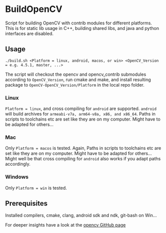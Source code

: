 # BuildOpenCV

Script for building OpenCV with contrib modules for different platforms.
This is for static lib usage in C++, building shared libs, and java and python interfaces are disabled.

## Usage

`./build.sh <Platform = linux, android, macos, or win> <OpenCV_Version = e.g. 4.5.1, master, ...>`

The script will checkout the opencv and opencv_contrib submodules according to `OpenCV_Version`, run cmake and
make, and install resulting package to `OpenCV-OpenCV_Version/Platform` in the local repo folder.

### Linux

`Platform = linux`, and cross compiling for `android` are supported. `android` will build archives for
`armeabi-v7a, arm64-v8a, x86, and x86_64`.
Paths in scripts to toolchains etc are set like they are on my computer. Might have to be adapted for others...

### Mac

Only `Platform = macos` is tested. Again, Paths in scripts to toolchains etc are set like they are on my computer.
Might have to be adapted for others... Might well be that cross compiling for `android` also works if you adapt
paths accordingly.

### Windows

Only `Platform = win` is tested.

## Prerequisites

Installed compilers, cmake, clang, android sdk and ndk, git-bash on Win...


For deeper insights have a look at the [opencv GitHub page](https://github.com/opencv/opencv)
